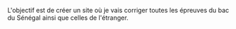 L'objectif est de créer un site où je vais corriger toutes les épreuves du bac du Sénégal ainsi que celles de l'étranger.
